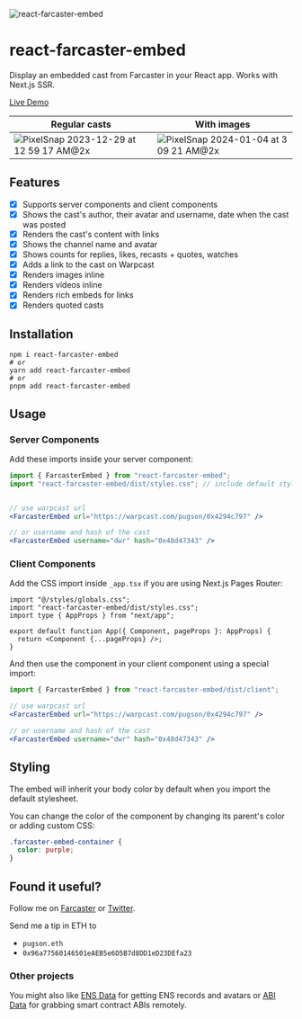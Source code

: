 ![react-farcaster-embed](https://wojtek.im/farcaster/react-farcaster-embed-v2.png)

# react-farcaster-embed

Display an embedded cast from Farcaster in your React app. Works with Next.js SSR.

[Live Demo](https://wojtek.im/journal/react-farcaster-embed-casts-in-your-react-app)

| Regular casts                                                                                                                                  | With images                                                                                                                                   |
| ---------------------------------------------------------------------------------------------------------------------------------------------- | --------------------------------------------------------------------------------------------------------------------------------------------- |
| ![PixelSnap 2023-12-29 at 12 59 17 AM@2x](https://github.com/pugson/react-farcaster-embed/assets/6843656/9c8d658e-91a1-49ed-9b4b-d59497052823) | ![PixelSnap 2024-01-04 at 3 09 21 AM@2x](https://github.com/pugson/react-farcaster-embed/assets/6843656/7ba61dc8-6b46-4721-a686-31f8d5c2cfda) |

## Features

- [x] Supports server components and client components
- [x] Shows the cast's author, their avatar and username, date when the cast was posted
- [x] Renders the cast's content with links
- [x] Shows the channel name and avatar
- [x] Shows counts for replies, likes, recasts + quotes, watches
- [x] Adds a link to the cast on Warpcast
- [x] Renders images inline
- [x] Renders videos inline
- [x] Renders rich embeds for links
- [x] Renders quoted casts

## Installation

```shell
npm i react-farcaster-embed
# or
yarn add react-farcaster-embed
# or
pnpm add react-farcaster-embed
```

## Usage

### Server Components

Add these imports inside your server component:

```jsx
import { FarcasterEmbed } from "react-farcaster-embed";
import "react-farcaster-embed/dist/styles.css"; // include default styles or write your own


// use warpcast url
<FarcasterEmbed url="https://warpcast.com/pugson/0x4294c797" />

// or username and hash of the cast
<FarcasterEmbed username="dwr" hash="0x48d47343" />
```

### Client Components

Add the CSS import inside `_app.tsx` if you are using Next.js Pages Router:

```tsx
import "@/styles/globals.css";
import "react-farcaster-embed/dist/styles.css";
import type { AppProps } from "next/app";

export default function App({ Component, pageProps }: AppProps) {
  return <Component {...pageProps} />;
}
```

And then use the component in your client component using a special import:

```jsx
import { FarcasterEmbed } from "react-farcaster-embed/dist/client";

// use warpcast url
<FarcasterEmbed url="https://warpcast.com/pugson/0x4294c797" />

// or username and hash of the cast
<FarcasterEmbed username="dwr" hash="0x48d47343" />
```

## Styling

The embed will inherit your body color by default when you import the default stylesheet.

You can change the color of the component by changing its parent's color or adding custom CSS:

```css
.farcaster-embed-container {
  color: purple;
}
```

## Found it useful?

Follow me on [Farcaster](https://farcaster.com/pugson) or [Twitter](https://twitter.com/pugson).

Send me a tip in ETH to

- `pugson.eth`
- `0x96a77560146501eAEB5e6D5B7d8DD1eD23DEfa23`

### Other projects

You might also like [ENS Data](https://ensdata.net) for getting ENS records and avatars or [ABI Data](https://abidata.net) for grabbing smart contract ABIs remotely.
